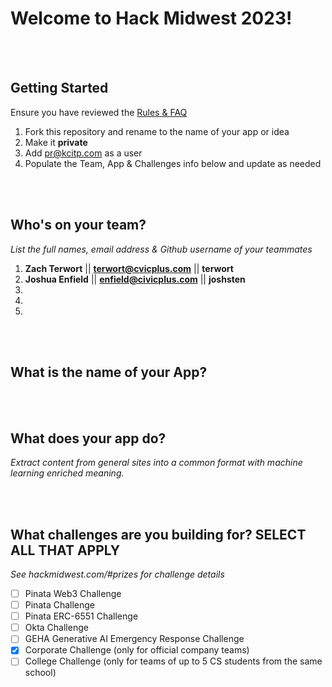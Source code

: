 # Welcome to Hack Midwest 2023!
<br /><br />


## Getting Started
Ensure you have reviewed the [Rules & FAQ](https://hackmidwest.com/#faq)
1. Fork this repository and rename to the name of your app or idea
2. Make it **private**
3. Add pr@kcitp.com as a user
4. Populate the Team, App & Challenges info below and update as needed

<br /><br />

## Who's on your team?
*List the full names,  email address & Github username of your teammates*

1.   **Zach Terwort**  || **terwort@cvicplus.com**  || **terwort**
2.   **Joshua Enfield**  || **enfield@civicplus.com**  || **joshsten**
3.
4.
5.

<br /><br />


## What is the name of your App?

<br />   <br />
## What does your app do?
*Extract content from general sites into a common format with machine learning enriched meaning.*

<br /><br />


## What challenges are you building for? SELECT ALL THAT APPLY
*See hackmidwest.com/#prizes for challenge details*
- [ ]  Pinata Web3 Challenge
- [ ]  Pinata Challenge
- [ ]  Pinata ERC-6551 Challenge
- [ ]  Okta Challenge
- [ ]  GEHA Generative AI Emergency Response Challenge
- [x]  Corporate Challenge (only for official company teams)
- [ ]  College Challenge (only for teams of up to 5 CS students from the same school)

<br /><br />




